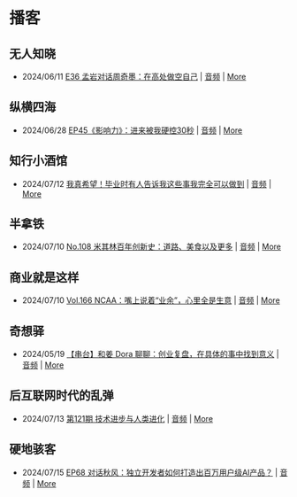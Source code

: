 # 播客

## 无人知晓
- 2024/06/11 [E36 孟岩对话周奇墨：在高处做空自己](https://www.xiaoyuzhoufm.com/episode/6667f31dc26e396a36eefe25) | [音频](https://dts-api.xiaoyuzhoufm.com/track/611719d3cb0b82e1df0ad29e/6667f31dc26e396a36eefe25/media.xyzcdn.net/ljJYPINg_uUnMMt8WMuIsiU41BZt.m4a) | [More](channels/%E6%97%A0%E4%BA%BA%E7%9F%A5%E6%99%93.md)

## 纵横四海
- 2024/06/28 [EP45《影响力》：进来被我硬控30秒](https://www.ximalaya.com/sound/737611452) | [音频](https://audio.xmcdn.com/storages/7a6e-audiofreehighqps/7E/3D/GKwRINsKUwwBBN6xYQLoLnNU.m4a) | [More](channels/%E7%BA%B5%E6%A8%AA%E5%9B%9B%E6%B5%B7.md)

## 知行小酒馆
- 2024/07/12 [我真希望！毕业时有人告诉我这些事我完全可以做到](https://www.xiaoyuzhoufm.com/episode/6690999e37236c546e922456) | [音频](https://dts-api.xiaoyuzhoufm.com/track/6013f9f58e2f7ee375cf4216/6690999e37236c546e922456/media.xyzcdn.net/lt3GUAxcc7gR8DzglaXDLAuS5RwA.m4a) | [More](channels/%E7%9F%A5%E8%A1%8C%E5%B0%8F%E9%85%92%E9%A6%86.md)

## 半拿铁
- 2024/07/10 [No.108 米其林百年创新史：道路、美食以及更多](https://www.ximalaya.com/sound/740153148) | [音频](https://dl.wavpub.com/item/227_31599842_4804.m4a) | [More](channels/%E5%8D%8A%E6%8B%BF%E9%93%81.md)

## 商业就是这样
- 2024/07/10 [Vol.166 NCAA：嘴上说着“业余”，心里全是生意](https://www.ximalaya.com/sound/740491770) | [音频](https://audio.xmcdn.com/storages/fa45-audiofreehighqps/C5/DB/GKwRIJEKZI-WANPZ-wLvG0yw.m4a) | [More](channels/%E5%95%86%E4%B8%9A%E5%B0%B1%E6%98%AF%E8%BF%99%E6%A0%B7.md)

## 奇想驿
- 2024/05/19 [【串台】和姜 Dora 聊聊：创业复盘，在具体的事中找到意义](https://www.xiaoyuzhoufm.com/episode/664962d382b428eafd844366) | [音频](https://dts-api.xiaoyuzhoufm.com/track/6034daea97755b8fc9c66480/664962d382b428eafd844366/media.xyzcdn.net/llloyy2KoUURla1cgosxmkenwwHw.m4a) | [More](channels/%E5%A5%87%E6%83%B3%E9%A9%BF.md)

## 后互联网时代的乱弹
- 2024/07/13 [第121期 技术进步与人类进化](https://hosting.wavpub.cn/pie/ep121/) | [音频](https://tk.wavpub.com/WPDL_RqMBLXYCRsxNgzmVkMhvCeupFZaaEdNrzTHTWTpJaQtaVCYJhccqDYBQEj-be.mp3) | [More](channels/%E5%90%8E%E4%BA%92%E8%81%94%E7%BD%91%E6%97%B6%E4%BB%A3%E7%9A%84%E4%B9%B1%E5%BC%B9.md)

## 硬地骇客
- 2024/07/15 [EP68 对话秋风：独立开发者如何打造出百万用户级AI产品？](https://www.xiaoyuzhoufm.com/episode/66950a8d37236c546e4d9943) | [音频](https://dts-api.xiaoyuzhoufm.com/track/640ee2438be5d40013fe4a87/66950a8d37236c546e4d9943/media.xyzcdn.net/luSqRLPL9iCtsII-bhnfueCs5_8Q.m4a) | [More](channels/%E7%A1%AC%E5%9C%B0%E9%AA%87%E5%AE%A2.md)

